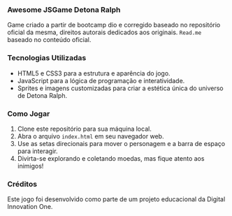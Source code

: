 ### Awesome JSGame Detona Ralph

Game criado a partir de bootcamp dio e corregido baseado no repositório oficial da mesma, direitos autorais dedicados aos originais. `Read.me` baseado no conteúdo oficial.

### Tecnologias Utilizadas

- HTML5 e CSS3 para a estrutura e aparência do jogo.
- JavaScript para a lógica de programação e interatividade.
- Sprites e imagens customizadas para criar a estética única do universo de Detona Ralph.

### Como Jogar

1. Clone este repositório para sua máquina local.
2. Abra o arquivo `index.html` em seu navegador web.
3. Use as setas direcionais para mover o personagem e a barra de espaço para interagir.
4. Divirta-se explorando e coletando moedas, mas fique atento aos inimigos!

### Créditos

Este jogo foi desenvolvido como parte de um projeto educacional da Digital Innovation One.
